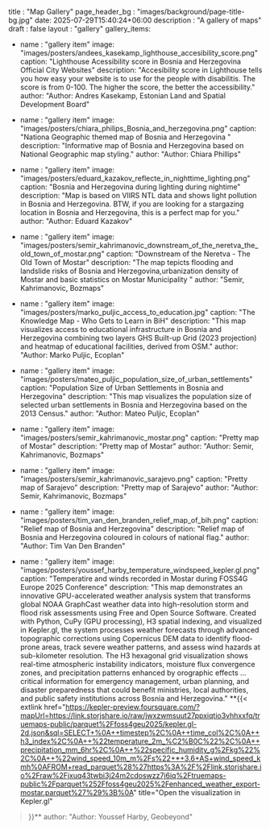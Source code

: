 title : "Map Gallery"
page_header_bg : "images/background/page-title-bg.jpg"
date: 2025-07-29T15:40:24+06:00
description : "A gallery of maps"
draft : false
layout : "gallery"
gallery_items:

- name : "gallery item"
  image: "images/posters/andees_kasekamp_lighthouse_accesibility_score.png"
  caption: "Lighthouse Acessibility score in Bosnia and Herzegovina Official City Websites"
  description: "Accesibility score in Lighthouse tells you how easy your website is to use for the people with disabilitis. The score is from 0-100. The higher the score, the better the accessibility."
  author: "Author: Andres Kasekamp, Estonian Land and Spatial Development Board"

- name : "gallery item"
  image: "images/posters/chiara_philips_Bosnia_and_herzegovina.png"
  caption: "Nationa Geographic themed map of Bosnia and Herzegovina "
  description: "Informative map of Bosnia and Herzegovina based on National Geographic map styling."
  author: "Author: Chiara Phillips"

- name : "gallery item"
  image: "images/posters/eduard_kazakov_reflecte_in_nighttime_lighting.png"
  caption: "Bosnia and Herzegovina during lighting during nightime"
  description: "Map is based on VIIRS NTL data and shows light pollution in Bosnia and Herzegovina. BTW, if you are looking for a stargazing location in Bosnia and Herzegovina, this is a perfect map for you."
  author: "Author: Eduard Kazakov"

- name : "gallery item"
  image: "images/posters/semir_kahrimanovic_downstream_of_the_neretva_the_old_town_of_mostar.png"
  caption: "Downstream of the Neretva - The Old Town of Mostar"
  description: "The map tepicts flooding and landslide risks of Bosnia and Herzegovina,urbanization density of Mostar and basic statistics on Mostar Municipality "
  author: "Semir, Kahrimanovic, Bozmaps"

- name : "gallery item"
  image: "images/posters/marko_puljic_access_to_education.jpg"
  caption: "The Knowledge Map - Who Gets to Learn in BiH"
  description: "This map visualizes access to educational infrastructure in Bosnia and Herzegovina combining two layers GHS Built-up Grid (2023 projection) and heatmap of educational facilities, derived from OSM."
  author: "Author: Marko Puljic, Ecoplan"

- name : "gallery item"
  image: "images/posters/mateo_puljic_population_size_of_urban_settlements"
  caption: "Population Size of Urban Settlements in Bosnia and Herzegovina"
  description: "This map visualizes the population size of selected urban settlements in Bosnia and Herzegovina based on the 2013 Census."
  author: "Author: Mateo Puljic, Ecoplan"

- name : "gallery item"
  image: "images/posters/semir_kahrimanovic_mostar.png"
  caption: "Pretty map of Mostar"
  description: "Pretty map of Mostar"
  author: "Author: Semir, Kahrimanovic, Bozmaps"

- name : "gallery item"
  image: "images/posters/semir_kahrimanovic_sarajevo.png"
  caption: "Pretty map of Sarajevo"
  description: "Pretty map of Sarajevo"
  author: "Author: Semir, Kahrimanovic, Bozmaps"

- name : "gallery item"
  image: "images/posters/tim_van_den_branden_relief_map_of_bih.png"
  caption: "Relief map of Bosnia and Herzegovina"
  description: "Relief map of Bosnia and Herzegovina coloured in colours of national flag."
  author: "Author: Tim Van Den Branden"

- name : "gallery item"
  image: "images/posters/youssef_harby_temperature_windspeed_kepler.gl.png"
  caption: "Temperatire and winds recorded in Mostar during FOSS4G Europe 2025 Conference"
  description: "This map demonstrates an innovative GPU-accelerated weather analysis system that transforms global NOAA GraphCast weather data into high-resolution storm and flood risk assessments using Free and Open Source Software. Created with Python, CuPy (GPU processing), H3 spatial indexing, and visualized in Kepler.gl, the system processes weather forecasts through advanced topographic corrections using Copernicus DEM data to identify flood-prone areas, track severe weather patterns, and assess wind hazards at sub-kilometer resolution. The H3 hexagonal grid visualization shows real-time atmospheric instability indicators, moisture flux convergence zones, and precipitation patterns enhanced by orographic effects ... critical information for emergency management, urban planning, and disaster preparedness that could benefit ministries, local authorities, and public safety institutions across Bosnia and Herzegovina."
  **{{<
    extlink href="https://kepler-preview.foursquare.com/?mapUrl=https://link.storjshare.io/raw/jwxzwmsuut27ppxiqtio3vhhxxfq/truemaps-public/parquet%2Ffoss4geu2025/kepler.gl-2d.json&sql=SELECT+%0A++timestep%2C%0A++time_col%2C%0A++h3_index%2C%0A++%22temperature_2m_%C2%B0C%22%2C%0A++precipitation_mm_6hr%2C%0A++%22specific_humidity_g%2Fkg%22%2C%0A++%22wind_speed_10m_m%2Fs%22+*+3.6+AS+wind_speed_kmh%0AFROM+read_parquet%28%27https%3A%2F%2Flink.storjshare.io%2Fraw%2Fjxuq43twbi3j24m2cdoswzz7j6iq%2Ftruemaps-public%2Fparquet%252Ffoss4geu2025%2Fenhanced_weather_export-mostar.parquet%27%29%3B%0A"
    title="Open the visualization in Kepler.gl"
>}}**
  author: "Author: Youssef Harby, Geobeyond"
